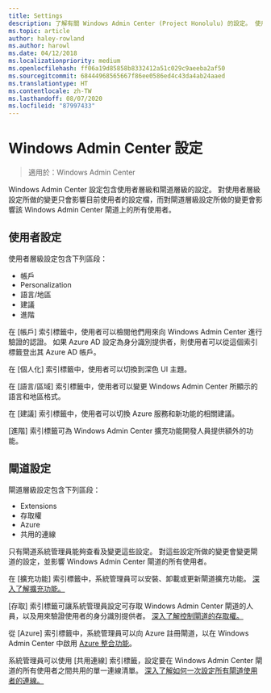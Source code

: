 ```yaml
---
title: Settings
description: 了解有關 Windows Admin Center (Project Honolulu) 的設定。 使用者設定可讓使用者變更其語言/區域和其他喜好設定。 閘道設定可讓系統管理員設定閘道。
ms.topic: article
author: haley-rowland
ms.author: harowl
ms.date: 04/12/2018
ms.localizationpriority: medium
ms.openlocfilehash: ff06a19d85858b8332412a51c029c9aeeba2af50
ms.sourcegitcommit: 68444968565667f86ee0586ed4c43da4ab24aaed
ms.translationtype: HT
ms.contentlocale: zh-TW
ms.lasthandoff: 08/07/2020
ms.locfileid: "87997433"
---
```

# <a name="windows-admin-center-settings"></a>Windows Admin Center 設定

> 適用於：Windows Admin Center

Windows Admin Center 設定包含使用者層級和閘道層級的設定。 對使用者層級設定所做的變更只會影響目前使用者的設定檔，而對閘道層級設定所做的變更會影響該 Windows Admin Center 閘道上的所有使用者。

## <a name="user-settings"></a>使用者設定

使用者層級設定包含下列區段：

- 帳戶
- Personalization
- 語言/地區
- 建議
- 進階

在 [帳戶]  索引標籤中，使用者可以檢閱他們用來向 Windows Admin Center 進行驗證的認證。 如果 Azure AD 設定為身分識別提供者，則使用者可以從這個索引標籤登出其 Azure AD 帳戶。

在 [個人化]  索引標籤中，使用者可以切換到深色 UI 主題。

在 [語言/區域]  索引標籤中，使用者可以變更 Windows Admin Center 所顯示的語言和地區格式。

在 [建議]  索引標籤中，使用者可以切換 Azure 服務和新功能的相關建議。

[進階]  索引標籤可為 Windows Admin Center 擴充功能開發人員提供額外的功能。

## <a name="gateway-settings"></a>閘道設定

閘道層級設定包含下列區段：

- Extensions
- 存取權
- Azure
- 共用的連線

只有閘道系統管理員能夠查看及變更這些設定。 對這些設定所做的變更會變更閘道的設定，並影響 Windows Admin Center 閘道的所有使用者。

在 [擴充功能]  索引標籤中，系統管理員可以安裝、卸載或更新閘道擴充功能。 [深入了解擴充功能。](using-extensions.md)

[存取]  索引標籤可讓系統管理員設定可存取 Windows Admin Center 閘道的人員，以及用來驗證使用者的身分識別提供者。 [深入了解控制閘道的存取權。](user-access-control.md)

從 [Azure]  索引標籤中，系統管理員可以向 Azure 註冊閘道，以在 Windows Admin Center 中啟用 [Azure 整合功能](../azure/azure-integration.md)。

系統管理員可以使用 [共用連線]  索引標籤，設定要在 Windows Admin Center 閘道的所有使用者之間共用的單一連線清單。 [深入了解如何一次設定所有閘道使用者的連線。](shared-connections.md)